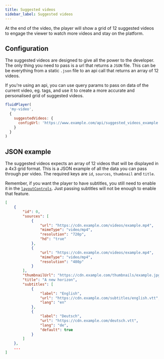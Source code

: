 ```yaml
---
title: Suggested videos
sidebar_label: Suggested videos
---
```


At the end of the video, the player will show a grid of 12 suggested videos to engage the viewer to watch more videos and stay on the platform.

## Configuration

The suggested videos are designed to give all the power to the developer. The only thing you need to pass is a url that returns a `JSON` file. This can be be everything from a static `.json` file to an api call that returns an array of 12 videos.

If you're using an api, you can use query params to pass on data of the current video, eg. tags, and use it to create a more accurate and personalised grid of suggested videos.

```js
fluidPlayer(
  'my-video',
  {
    suggestedVideos: {
      configUrl: 'https://www.example.com/api/suggested_videos_example.json',
    }
  }
)
```
## JSON example

The suggested videos expects an array of 12 videos that will be displayed in a 4x3 grid format. This is a JSON example of all the data you can pass through per video. The required keys are `id`, `sources`, `thumbnail` and `title`.

Remember, if you want the player to have subtitles, you still need to enable it in the [`layoutControls`](./subtitles.md#adding-to-fluid-player). Just passing subtitles will not be enough to enable that feature.

```json
[
    {
        "id": 0,
        "sources": [
            {
                "url": "https://cdn.example.com/videos/example.mp4",
                "mimeType": "video/mp4",
                "resolution": "720p",
                "hd": "true"
            },
            {
                "url": "https://cdn.example.com/videos/example.mp4",
                "mimeType": "video/mp4",
                "resolution": "480p"
            }
        ],
        "thumbnailUrl": "https://cdn.example.com/thumbnails/example.jpg",
        "title": "A new horizon",
        "subtitles": [
            {
                "label": "English",
                "url": "https://cdn.example.com/subtitles/english.vtt",
                "lang": "en"
            },
            {
                "label": "Deutsch",
                "url": "https://cdn.example.com/deutsch.vtt",
                "lang": "de",
                "default": true
            }
        ]
    },
    ...
]
```
